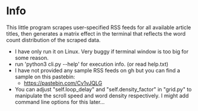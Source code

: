 # Info    
This little program scrapes user-specified RSS feeds for all available article titles, then generates a matrix effect in the terminal that reflects the word count distribution of the scraped data.

- I have only run it on Linux. Very buggy if terminal window is too big for some reason.
- run 'python3 cli.py --help' for execution info. (or read help.txt)
- I have not provided any sample RSS feeds on gh but you can find a sample on this pastebin:
    - https://pastebin.com/Cv1vJQLG
- You can adjust "self.loop_delay" and "self.density_factor" in "grid.py" to manipulate the scroll speed and word density respectively. I might add command line options for this later...
